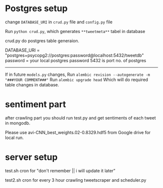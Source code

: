 # Postgres setup

change `DATABASE_URI` in `crud.py` file and `config.py` file

Run `python crud.py`, which generates `**tweetmeta**` tabel in database

crud.py do postgres table generaion.

DATABASE_URI = "postgres+psycopg2://postgres:password@localhost:5432/tweetdb"
password = your local postgres password
5432 is port no. of postgres 


***

If in future `models.py` changes,
Run  `alembic revision --autogenerate -m "###YOUR COMMENT###"`
Run  `alembic upgrade head`
Which will do required table changes in database.


# sentiment part

after crawling part you should run test.py and get sentiments of each tweet in mongodb.

Please use avi-CNN_best_weights.02-0.8329.hdf5 from Google drive for local run.


# server setup

test.sh cron for "don't remember || i will update it later"

test2.sh cron for every 3 hour crawling tweetscraper and scheduler.py
